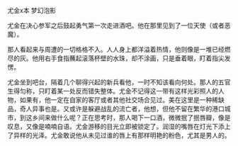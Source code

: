 尤金x本 梦幻泡影



尤金在决心参军之后鼓起勇气第一次走进酒吧。他在那里见到了一位天使（或者恶魔）。



那人看起来与周遭的一切格格不入。人人身上都洋溢着热情，他则像是一堆已经燃尽的灰。他用右手食指蘸起滚落杯壁的水珠，却不涂画，只是垂着眼，盯着指尖发愣。

尤金坐到吧台，隔着几个聊得兴起的新兵看他，一时不知该看向何处。那人的五官生得匀称，只盯着某一处反而错失整体。尤金不记得这一带有这样光彩照人的人物，如果有，他一定在自家的客厅或者其他社交场合见过。美在这里是一种稀缺品，奇人异事也是。又或许是躲避战乱的流亡者，他想，但他不留在繁华的港口城市，到这乡间来做什么呢？正在思考时，那人喝下一口酒，微微抿了抿唇瓣，像是叹息，又像是喃喃自语。尤金游移的目光立即被锁定了。润湿的嘴唇在灯光下添上了异样的光泽。尤金敢说他从未见过谁的唇上有那样明艳的粉色，尤其是男人的。